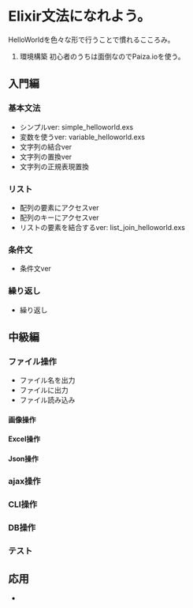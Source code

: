# Elixir文法になれよう。
HelloWorldを色々な形で行うことで慣れるこころみ。

1. 環境構築
初心者のうちは面倒なのでPaiza.ioを使う。


## 入門編
### 基本文法
- シンプルver: simple_helloworld.exs
- 変数を使うver: variable_helloworld.exs
- 文字列の結合ver
- 文字列の置換ver
- 文字列の正規表現置換
### リスト
- 配列の要素にアクセスver
- 配列のキーにアクセスver
- リストの要素を結合するver: list_join_helloworld.exs

### 条件文
- 条件文ver

### 繰り返し
- 繰り返し

## 中級編
### ファイル操作
- ファイル名を出力
- ファイルに出力
- ファイル読み込み

#### 画像操作

#### Excel操作

#### Json操作

### ajax操作

### CLI操作

### DB操作

### テスト

## 応用



- 




